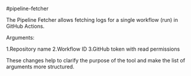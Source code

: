 #pipeline-fetcher

The Pipeline Fetcher allows fetching logs for a single workflow (run) in GitHub Actions.

Arguments:

1.Repository name
2.Workflow ID
3.GitHub token with read permissions

These changes help to clarify the purpose of the tool and make the list of arguments more structured.
